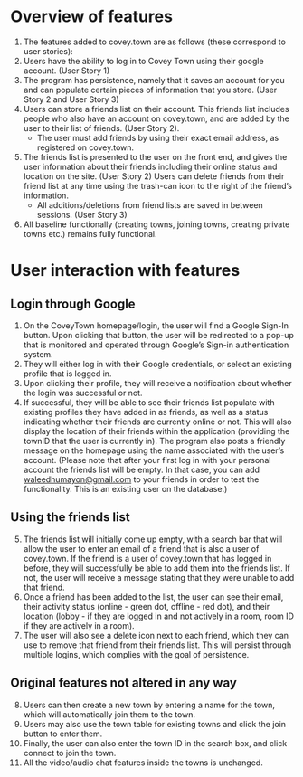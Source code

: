 # Overview of features

1. The features added to covey.town are as follows (these correspond to user stories):
2. Users have the ability to log in to Covey Town using their google account. (User Story 1)
3. The program has persistence, namely that it saves an account for you and can populate certain pieces of information that you store. (User Story 2 and User Story 3)
4. Users can store a friends list on their account. This friends list includes people who also have an account on covey.town, and are added by the user to their list of friends. (User Story 2).
   - The user must add friends by using their exact email address, as registered on covey.town.
5. The friends list is presented to the user on the front end, and gives the user information about their friends including their online status and location on the site. (User Story 2)
   Users can delete friends from their friend list at any time using the trash-can icon to the right of the friend’s information.
   - All additions/deletions from friend lists are saved in between sessions. (User Story 3)
6. All baseline functionally (creating towns, joining towns, creating private towns etc.) remains fully functional.

# User interaction with features

## Login through Google

1. On the CoveyTown homepage/login, the user will find a Google Sign-In button. Upon clicking that button, the user will be redirected to a pop-up that is monitored and operated through Google’s Sign-in authentication system.
2. They will either log in with their Google credentials, or select an existing profile that is logged in.
3. Upon clicking their profile, they will receive a notification about whether the login was successful or not.
4. If successful, they will be able to see their friends list populate with existing profiles they have added in as friends, as well as a status indicating whether their friends are currently online or not. This will also display the location of their friends within the application (providing the townID that the user is currently in). The program also posts a friendly message on the homepage using the name associated with the user’s account. (Please note that after your first log in with your personal account the friends list will be empty. In that case, you can add waleedhumayon@gmail.com to your friends in order to test the functionality. This is an existing user on the database.)

## Using the friends list

5. The friends list will initially come up empty, with a search bar that will allow the user to enter an email of a friend that is also a user of covey.town. If the friend is a user of covey.town that has logged in before, they will successfully be able to add them into the friends list. If not, the user will receive a message stating that they were unable to add that friend.
6. Once a friend has been added to the list, the user can see their email, their activity status (online - green dot, offline - red dot), and their location (lobby - if they are logged in and not actively in a room, room ID if they are actively in a room).
7. The user will also see a delete icon next to each friend, which they can use to remove that friend from their friends list. This will persist through multiple logins, which complies with the goal of persistence.

## Original features not altered in any way

8. Users can then create a new town by entering a name for the town, which will automatically join them to the town.
9. Users may also use the town table for existing towns and click the join button to enter them.
10. Finally, the user can also enter the town ID in the search box, and click connect to join the town.
11. All the video/audio chat features inside the towns is unchanged.
